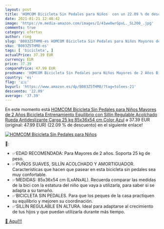 ```yaml
---
layout: post
title: 'HOMCOM Bicicleta Sin Pedales para Niños  con un 22.09 % de descuento'
date: 2021-01-21 12:48:42
image: 'https://m.media-amazon.com/images/I/41wwUwrGpxL._SL200_.jpg'
comments: true
category: ofertas
author: ring
slug: 'B083Z5THM8-es HOMCOM Bicicleta Sin Pedales para Niños Mayores de 2 Años...'
sku: 'B083Z5THM8-es'
tags: [ 'bicicleta', ]
actualPrice: 37.39 EUR
currency: EUR
price: 37.39
comparePrice: 47.99 EUR
prodname: 'HOMCOM Bicicleta Sin Pedales para Niños Mayores de 2 Años Bicicleta Entrenamiento Equilibrio con Sillín Regulable Acolchado Rueda Antideslizante Carga 25 kg 85x36x54 cm Color Azul'
country: 'es'
flag: '🇪🇸'
buyurl: 'https://www.amazon.es/dp/B083Z5THM8/?tag=tolees-21'
descuento: '22.09'
average: '37.39'
---
```


En este momento está [HOMCOM Bicicleta Sin Pedales para Niños Mayores de 2 Años Bicicleta Entrenamiento Equilibrio con Sillín Regulable Acolchado Rueda Antideslizante Carga 25 kg 85x36x54 cm Color Azul](https://www.amazon.es/dp/B083Z5THM8/?tag=tolees-21) a 37.39 EUR (original: 47.99 EUR) (22.09 %  de descuento) en el siguiente enlace!

[![HOMCOM Bicicleta Sin Pedales para Niños ](https://m.media-amazon.com/images/I/41wwUwrGpxL._SL200_.jpg)](https://www.amazon.es/dp/B083Z5THM8/?tag=tolees-21)

🔎:

- ✅EDAD RECOMENDADA: Para Mayores de 2 años. Soporta 25 kg de peso.
- ✅PUÑOS SUAVES, SILLÍN ACOLCHADO Y AMORTIGUADOR. Características que hacen que pasear en esta bicicleta sin pedales sea muy confortable.
- ✅MEDIDAS: 85x36x54 cm (LxANxAL). Recuerda comparar las medidas de la bici con la estatura del niño que vaya a utilizarla, para saber si se adapta a su tamaño.
- ✅BICICLETA SIN PEDALES. Para que los peques de la casa practiquen su equilibrio y mejoren su coordinación.
- ✅SILLÍN REGULABLE EN ALTURA. Ideal para adaptarse al crecimiento de tus hijos y que puedan utilizarla durante más tiempo.

[🛒 Aquí!!!](https://www.amazon.es/dp/B083Z5THM8/?tag=tolees-21)
